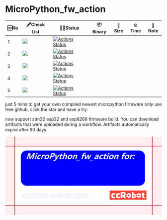 # MicroPython_fw_action

| 🆔No 	| 🖋Check List                                          	| 👨‍💻Status                                                                                                                                                                                                               	| 📦Binary 	| 📐Size 	| ⏲Time 	| 📜Note 	|
|-----	|------------------------------------------------------	|------------------------------------------------------------------------------------------------------------------------------------------------------------------------------------------------------------------------	|---------	|-------	|-------	|-------	|
| 1   	| ![](https://img.shields.io/badge/STM32-blue)         	| [![Actions Status](https://github.com/ccccmagicboy/MicroPython_fw_action/workflows/STM32_BUILD/badge.svg)](https://github.com/ccccmagicboy/MicroPython_fw_action/actions?query=workflow%3ASTM32_BUILD)                 	|         	|       	|       	|       	|
| 2   	| ![](https://img.shields.io/badge/ESP32-blue)         	| [![Actions Status](https://github.com/ccccmagicboy/MicroPython_fw_action/workflows/ESP32_BUILD/badge.svg)](https://github.com/ccccmagicboy/MicroPython_fw_action/actions?query=workflow%3AESP32_BUILD)                 	|         	|       	|       	|       	|
| 3   	| ![](https://img.shields.io/badge/ESP8266-blue)       	| [![Actions Status](https://github.com/ccccmagicboy/MicroPython_fw_action/workflows/ESP8266_BUILD/badge.svg)](https://github.com/ccccmagicboy/MicroPython_fw_action/actions?query=workflow%3AESP8266_BUILD)             	|         	|       	|       	|       	|
| 4   	| ![](https://img.shields.io/badge/x86-blue)           	| [![Actions Status](https://github.com/ccccmagicboy/MicroPython_fw_action/workflows/x86_BUILD/badge.svg)](https://github.com/ccccmagicboy/MicroPython_fw_action/actions?query=workflow%3Amx86_BUILD)                    	|         	|       	|       	|       	|
| 5   	| ![](https://img.shields.io/badge/mpy_cross_win-blue) 	| [![Actions Status](https://github.com/ccccmagicboy/MicroPython_fw_action/workflows/mpy-cross_win_BUILD/badge.svg)](https://github.com/ccccmagicboy/MicroPython_fw_action/actions?query=workflow%3Ampy-cross_win_BUILD) 	|         	|       	|       	|       	|

just 5 mins to get your own compiled newest micropython firmware only use free github, click the star and have a try.

now support stm32 esp32 and esp8266 firmware build. You can download artifacts that were uploaded during a workflow. Artifacts automatically expire after 90 days.

![](MicroPython_fw_action_card.png)


